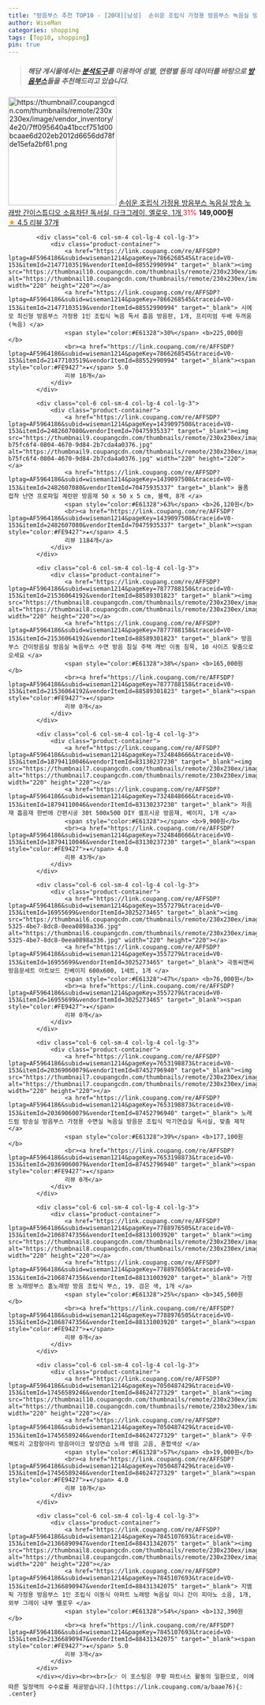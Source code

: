 ```yaml
---
title: "방음부스 추천 TOP10 - [20대][남성]  손쉬운 조립식 가정용 방음부스 녹음실 방송 노래방 간이스튜디오 소음차단 독서실, 다크그레이, 옐로우, 1개 "
author: WiseMan
categories: shopping
tags: [Top10, shopping]
pin: true
---
```


> ##### 해당 게시물에서는 [**분석도구**](https://itemscout.io/)를 이용하여 **성별**, **연령별** 등의 데이터를 바탕으로 [**방음부스**](https://link.coupang.com/a/baae76)들을 추천해드리고 있습니다.
<div class="container"><div class="row">
            <div class="col-6 col-sm-4 col-lg-4 col-lg-3">
                <div class="product-container">
                    <a href="https://link.coupang.com/re/AFFSDP?lptag=AF5964186&subid=wiseman1214&pageKey=7348933584&traceid=V0-153&itemId=18906612113&vendorItemId=86135138771" target="_blank"><img src="https://thumbnail7.coupangcdn.com/thumbnails/remote/230x230ex/image/vendor_inventory/4e20/7ff095640a41bccf751d00bcaae6d202eb2012d6656dd78fde15efa2bf61.png" alt="https://thumbnail7.coupangcdn.com/thumbnails/remote/230x230ex/image/vendor_inventory/4e20/7ff095640a41bccf751d00bcaae6d202eb2012d6656dd78fde15efa2bf61.png" width="220" height="220"></a>
                    <a href="https://link.coupang.com/re/AFFSDP?lptag=AF5964186&subid=wiseman1214&pageKey=7348933584&traceid=V0-153&itemId=18906612113&vendorItemId=86135138771" target="_blank"> 손쉬운 조립식 가정용 방음부스 녹음실 방송 노래방 간이스튜디오 소음차단 독서실, 다크그레이, 옐로우, 1개 </a>
                    <span style="color:#E61328">31%</span> <b>149,000원</b>
                    <br><a href="https://link.coupang.com/re/AFFSDP?lptag=AF5964186&subid=wiseman1214&pageKey=7348933584&traceid=V0-153&itemId=18906612113&vendorItemId=86135138771" target="_blank"><span style="color:#FE9427">★</span> 4.5
                    리뷰 37개</a>
                </div>
            </div>
            
            <div class="col-6 col-sm-4 col-lg-4 col-lg-3">
                <div class="product-container">
                    <a href="https://link.coupang.com/re/AFFSDP?lptag=AF5964186&subid=wiseman1214&pageKey=7866268545&traceid=V0-153&itemId=21477103519&vendorItemId=88552990994" target="_blank"><img src="https://thumbnail10.coupangcdn.com/thumbnails/remote/230x230ex/image/vendor_inventory/e05a/9fe6eb5b7ba47fa2d0e7be0d9fa8b61d5e1f4b9a2f40a4e120d82ee57178.jpg" alt="https://thumbnail10.coupangcdn.com/thumbnails/remote/230x230ex/image/vendor_inventory/e05a/9fe6eb5b7ba47fa2d0e7be0d9fa8b61d5e1f4b9a2f40a4e120d82ee57178.jpg" width="220" height="220"></a>
                    <a href="https://link.coupang.com/re/AFFSDP?lptag=AF5964186&subid=wiseman1214&pageKey=7866268545&traceid=V0-153&itemId=21477103519&vendorItemId=88552990994" target="_blank"> 시에모 최신형 방음부스 가정용 1인 조립식 녹음 독서 흡음 방음판, 1개, 프리미엄 두배 두꺼움(녹음) </a>
                    <span style="color:#E61328">30%</span> <b>225,000원</b>
                    <br><a href="https://link.coupang.com/re/AFFSDP?lptag=AF5964186&subid=wiseman1214&pageKey=7866268545&traceid=V0-153&itemId=21477103519&vendorItemId=88552990994" target="_blank"><span style="color:#FE9427">★</span> 5.0
                    리뷰 10개</a>
                </div>
            </div>
            
            <div class="col-6 col-sm-4 col-lg-4 col-lg-3">
                <div class="product-container">
                    <a href="https://link.coupang.com/re/AFFSDP?lptag=AF5964186&subid=wiseman1214&pageKey=1439097508&traceid=V0-153&itemId=2482607080&vendorItemId=70475935337" target="_blank"><img src="https://thumbnail9.coupangcdn.com/thumbnails/remote/230x230ex/image/retail/images/41681904704809-b75fc6f4-0804-4670-9d84-2b7cda4a0376.jpg" alt="https://thumbnail9.coupangcdn.com/thumbnails/remote/230x230ex/image/retail/images/41681904704809-b75fc6f4-0804-4670-9d84-2b7cda4a0376.jpg" width="220" height="220"></a>
                    <a href="https://link.coupang.com/re/AFFSDP?lptag=AF5964186&subid=wiseman1214&pageKey=1439097508&traceid=V0-153&itemId=2482607080&vendorItemId=70475935337" target="_blank"> 올폼 접착 난연 프로파일 계란판 방음재 50 x 50 x 5 cm, 블랙, 8개 </a>
                    <span style="color:#E61328">63%</span> <b>26,120원</b>
                    <br><a href="https://link.coupang.com/re/AFFSDP?lptag=AF5964186&subid=wiseman1214&pageKey=1439097508&traceid=V0-153&itemId=2482607080&vendorItemId=70475935337" target="_blank"><span style="color:#FE9427">★</span> 4.5
                    리뷰 1184개</a>
                </div>
            </div>
            
            <div class="col-6 col-sm-4 col-lg-4 col-lg-3">
                <div class="product-container">
                    <a href="https://link.coupang.com/re/AFFSDP?lptag=AF5964186&subid=wiseman1214&pageKey=7877788158&traceid=V0-153&itemId=21536064192&vendorItemId=88589301823" target="_blank"><img src="https://thumbnail8.coupangcdn.com/thumbnails/remote/230x230ex/image/vendor_inventory/8abc/03c8c981ac0c123ff14a894dfe6f4f3a782383fed3635bba204df24cea98.jpg" alt="https://thumbnail8.coupangcdn.com/thumbnails/remote/230x230ex/image/vendor_inventory/8abc/03c8c981ac0c123ff14a894dfe6f4f3a782383fed3635bba204df24cea98.jpg" width="220" height="220"></a>
                    <a href="https://link.coupang.com/re/AFFSDP?lptag=AF5964186&subid=wiseman1214&pageKey=7877788158&traceid=V0-153&itemId=21536064192&vendorItemId=88589301823" target="_blank"> 방음부스 간이방음실 방음실 녹음부스 수면 방음 침실 주택 캐빈 이동 침묵, 10 사이즈 맞춤으로 오세요 </a>
                    <span style="color:#E61328">38%</span> <b>165,000원</b>
                    <br><a href="https://link.coupang.com/re/AFFSDP?lptag=AF5964186&subid=wiseman1214&pageKey=7877788158&traceid=V0-153&itemId=21536064192&vendorItemId=88589301823" target="_blank"><span style="color:#FE9427">★</span> 
                    리뷰 0개</a>
                </div>
            </div>
            
            <div class="col-6 col-sm-4 col-lg-4 col-lg-3">
                <div class="product-container">
                    <a href="https://link.coupang.com/re/AFFSDP?lptag=AF5964186&subid=wiseman1214&pageKey=7324848666&traceid=V0-153&itemId=18794110046&vendorItemId=83130237230" target="_blank"><img src="https://thumbnail7.coupangcdn.com/thumbnails/remote/230x230ex/image/vendor_inventory/a265/5f0364f2185c69add426b075c0c9a7cec71803e3d2fefde884aa9bbe2117.jpg" alt="https://thumbnail7.coupangcdn.com/thumbnails/remote/230x230ex/image/vendor_inventory/a265/5f0364f2185c69add426b075c0c9a7cec71803e3d2fefde884aa9bbe2117.jpg" width="220" height="220"></a>
                    <a href="https://link.coupang.com/re/AFFSDP?lptag=AF5964186&subid=wiseman1214&pageKey=7324848666&traceid=V0-153&itemId=18794110046&vendorItemId=83130237230" target="_blank"> 차음재 흡음재 한번에 간편시공 30t 500x500 DIY 셀프시공 방음재, 베이지, 1개 </a>
                    <span style="color:#E61328"></span> <b>9,900원</b>
                    <br><a href="https://link.coupang.com/re/AFFSDP?lptag=AF5964186&subid=wiseman1214&pageKey=7324848666&traceid=V0-153&itemId=18794110046&vendorItemId=83130237230" target="_blank"><span style="color:#FE9427">★</span> 4.0
                    리뷰 43개</a>
                </div>
            </div>
            
            <div class="col-6 col-sm-4 col-lg-4 col-lg-3">
                <div class="product-container">
                    <a href="https://link.coupang.com/re/AFFSDP?lptag=AF5964186&subid=wiseman1214&pageKey=3557279&traceid=V0-153&itemId=16955699&vendorItemId=3025273465" target="_blank"><img src="https://thumbnail6.coupangcdn.com/thumbnails/remote/230x230ex/image/vendor_inventory/images/2016/05/12/10/9/fc9cef86-5325-4be7-8dc8-0eea0898a336.jpg" alt="https://thumbnail6.coupangcdn.com/thumbnails/remote/230x230ex/image/vendor_inventory/images/2016/05/12/10/9/fc9cef86-5325-4be7-8dc8-0eea0898a336.jpg" width="220" height="220"></a>
                    <a href="https://link.coupang.com/re/AFFSDP?lptag=AF5964186&subid=wiseman1214&pageKey=3557279&traceid=V0-153&itemId=16955699&vendorItemId=3025273465" target="_blank"> 극동씨앤씨 방음문세트 아트보드 진베이지 600x600, 1세트, 1개 </a>
                    <span style="color:#E61328">47%</span> <b>76,000원</b>
                    <br><a href="https://link.coupang.com/re/AFFSDP?lptag=AF5964186&subid=wiseman1214&pageKey=3557279&traceid=V0-153&itemId=16955699&vendorItemId=3025273465" target="_blank"><span style="color:#FE9427">★</span> 
                    리뷰 0개</a>
                </div>
            </div>
            
            <div class="col-6 col-sm-4 col-lg-4 col-lg-3">
                <div class="product-container">
                    <a href="https://link.coupang.com/re/AFFSDP?lptag=AF5964186&subid=wiseman1214&pageKey=7653198873&traceid=V0-153&itemId=20369060079&vendorItemId=87452796940" target="_blank"><img src="https://thumbnail7.coupangcdn.com/thumbnails/remote/230x230ex/image/vendor_inventory/5fac/93d34bb487d16b3ed281824d6114e18fa5be6351eb8f202736cb8cefc624.jpg" alt="https://thumbnail7.coupangcdn.com/thumbnails/remote/230x230ex/image/vendor_inventory/5fac/93d34bb487d16b3ed281824d6114e18fa5be6351eb8f202736cb8cefc624.jpg" width="220" height="220"></a>
                    <a href="https://link.coupang.com/re/AFFSDP?lptag=AF5964186&subid=wiseman1214&pageKey=7653198873&traceid=V0-153&itemId=20369060079&vendorItemId=87452796940" target="_blank"> 노래 드럼 방송실 방음부스 가정용 수면실 녹음실 방음문 조립식 악기연습실 독서실, 맞춤 제작 </a>
                    <span style="color:#E61328">39%</span> <b>177,100원</b>
                    <br><a href="https://link.coupang.com/re/AFFSDP?lptag=AF5964186&subid=wiseman1214&pageKey=7653198873&traceid=V0-153&itemId=20369060079&vendorItemId=87452796940" target="_blank"><span style="color:#FE9427">★</span> 
                    리뷰 0개</a>
                </div>
            </div>
            
            <div class="col-6 col-sm-4 col-lg-4 col-lg-3">
                <div class="product-container">
                    <a href="https://link.coupang.com/re/AFFSDP?lptag=AF5964186&subid=wiseman1214&pageKey=7788976505&traceid=V0-153&itemId=21068747356&vendorItemId=88131003920" target="_blank"><img src="https://thumbnail8.coupangcdn.com/thumbnails/remote/230x230ex/image/vendor_inventory/5e23/c154ba18c6c4690a9f748f7699341010aa8a412b18800f41e9efb6d87be7.jpg" alt="https://thumbnail8.coupangcdn.com/thumbnails/remote/230x230ex/image/vendor_inventory/5e23/c154ba18c6c4690a9f748f7699341010aa8a412b18800f41e9efb6d87be7.jpg" width="220" height="220"></a>
                    <a href="https://link.coupang.com/re/AFFSDP?lptag=AF5964186&subid=wiseman1214&pageKey=7788976505&traceid=V0-153&itemId=21068747356&vendorItemId=88131003920" target="_blank"> 가정용 노래방부스 홈노래방 방음 조립식 부스, 19. 검은 색, 1개 </a>
                    <span style="color:#E61328">25%</span> <b>345,500원</b>
                    <br><a href="https://link.coupang.com/re/AFFSDP?lptag=AF5964186&subid=wiseman1214&pageKey=7788976505&traceid=V0-153&itemId=21068747356&vendorItemId=88131003920" target="_blank"><span style="color:#FE9427">★</span> 
                    리뷰 0개</a>
                </div>
            </div>
            
            <div class="col-6 col-sm-4 col-lg-4 col-lg-3">
                <div class="product-container">
                    <a href="https://link.coupang.com/re/AFFSDP?lptag=AF5964186&subid=wiseman1214&pageKey=7050487429&traceid=V0-153&itemId=17456589246&vendorItemId=84624727329" target="_blank"><img src="https://thumbnail10.coupangcdn.com/thumbnails/remote/230x230ex/image/vendor_inventory/fa77/a1a49e07657ee3b730bfb16a1f5b96aa361b5243a88c81354478726bd8b4.jpg" alt="https://thumbnail10.coupangcdn.com/thumbnails/remote/230x230ex/image/vendor_inventory/fa77/a1a49e07657ee3b730bfb16a1f5b96aa361b5243a88c81354478726bd8b4.jpg" width="220" height="220"></a>
                    <a href="https://link.coupang.com/re/AFFSDP?lptag=AF5964186&subid=wiseman1214&pageKey=7050487429&traceid=V0-153&itemId=17456589246&vendorItemId=84624727329" target="_blank"> 우주팩토리 고함항아리 방음마이크 발성연습 노래 방음 고음, 혼합색상 </a>
                    <span style="color:#E61328">57%</span> <b>19,000원</b>
                    <br><a href="https://link.coupang.com/re/AFFSDP?lptag=AF5964186&subid=wiseman1214&pageKey=7050487429&traceid=V0-153&itemId=17456589246&vendorItemId=84624727329" target="_blank"><span style="color:#FE9427">★</span> 4.0
                    리뷰 10개</a>
                </div>
            </div>
            
            <div class="col-6 col-sm-4 col-lg-4 col-lg-3">
                <div class="product-container">
                    <a href="https://link.coupang.com/re/AFFSDP?lptag=AF5964186&subid=wiseman1214&pageKey=7845107693&traceid=V0-153&itemId=21366890947&vendorItemId=88431342075" target="_blank"><img src="https://thumbnail8.coupangcdn.com/thumbnails/remote/230x230ex/image/vendor_inventory/f161/b14272731658d3d5399bad1d4a7336683ad69355f3c32dfe37a73f1504d7.png" alt="https://thumbnail8.coupangcdn.com/thumbnails/remote/230x230ex/image/vendor_inventory/f161/b14272731658d3d5399bad1d4a7336683ad69355f3c32dfe37a73f1504d7.png" width="220" height="220"></a>
                    <a href="https://link.coupang.com/re/AFFSDP?lptag=AF5964186&subid=wiseman1214&pageKey=7845107693&traceid=V0-153&itemId=21366890947&vendorItemId=88431342075" target="_blank"> 지엠픽 가정용 방음부스 1인 조립식 이동식 아파트 노래방 녹음실 미니 간이 피아노 소음, 1개, 외부 그레이 내부 옐로우 </a>
                    <span style="color:#E61328">54%</span> <b>132,390원</b>
                    <br><a href="https://link.coupang.com/re/AFFSDP?lptag=AF5964186&subid=wiseman1214&pageKey=7845107693&traceid=V0-153&itemId=21366890947&vendorItemId=88431342075" target="_blank"><span style="color:#FE9427">★</span> 5.0
                    리뷰 3개</a>
                </div>
            </div>
            </div></div><br><br>[👉 이 포스팅은 쿠팡 파트너스 활동의 일환으로, 이에 따른 일정액의 수수료를 제공받습니다.](https://link.coupang.com/a/baae76){: .center}